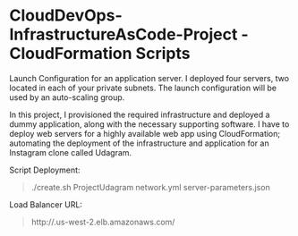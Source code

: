 # CloudDevOps-InfrastructureAsCode-Project - CloudFormation Scripts
Launch Configuration for an application server. I deployed four servers, two located in each of your private subnets. The launch configuration will be used by an auto-scaling group.

In this project, I provisioned the required infrastructure and deployed a dummy application, along with the necessary supporting software.
I have to deploy web servers for a highly available web app using CloudFormation; automating the deployment of the infrastructure and application for an Instagram clone called Udagram.


Script Deployment:

>./create.sh ProjectUdagram network.yml server-parameters.json

Load Balancer URL:

>http://.us-west-2.elb.amazonaws.com/
